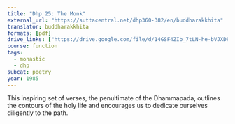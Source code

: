 ```yaml
---
title: "Dhp 25: The Monk"
external_url: "https://suttacentral.net/dhp360-382/en/buddharakkhita"
translator: buddharakkhita
formats: [pdf]
drive_links: ["https://drive.google.com/file/d/14GSF4ZIb_7tLN-he-bVJXDPUlRrOlHhp/view?usp=drivesdk"]
course: function
tags:
  - monastic
  - dhp
subcat: poetry
year: 1985
---
```


This inspiring set of verses, the penultimate of the Dhammapada, outlines the contours of the holy life and encourages us to dedicate ourselves diligently to the path.
